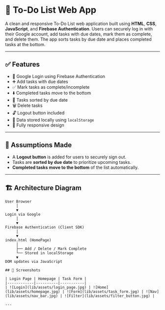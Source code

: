 # 📝 To-Do List Web App

A clean and responsive To-Do List web application built using **HTML**, **CSS**, **JavaScript**, and **Firebase Authentication**. Users can securely log in with their Google account, add tasks with due dates, mark them as complete, and delete them. The app sorts tasks by due date and places completed tasks at the bottom.

---

## ✅ Features

- 🔐 Google Login using Firebase Authentication
- ➕ Add tasks with due dates
- ✅ Mark tasks as complete/incomplete
- ⬇️ Completed tasks move to the bottom
- 📅 Tasks sorted by due date
- 🗑️ Delete tasks
- 🔓 Logout button included
- 💾 Data stored locally using `localStorage`
- 📱 Fully responsive design

---

## 🧠 Assumptions Made

- A **Logout button** is added for users to securely sign out.
- Tasks are **sorted by due date** to prioritize upcoming tasks.
- **Completed tasks move to the bottom** of the list automatically.

---

## 🏗️ Architecture Diagram

```plaintext
User Browser
     │
     ▼
Login via Google
     │
     ▼
Firebase Authentication (Client SDK)
     │
     ▼
index.html (HomePage)
     │
     ├── Add / Delete / Mark Complete
     └── Stored in localStorage
     ▼
DOM updates via JavaScript

## 📱 Screenshots

| Login Page | Homepage | Task Form |
|------------|----------|-----------|
| ![Login](lib/assets/login_page.jpg) | ![Home](lib/assets/homepage.jpg) | ![Form](lib/assets/task_form.jpg) | ![Nav](lib/assets/nav_bar.jpg) | ![Filter](lib/assets/filter_button.jpg) |

---

